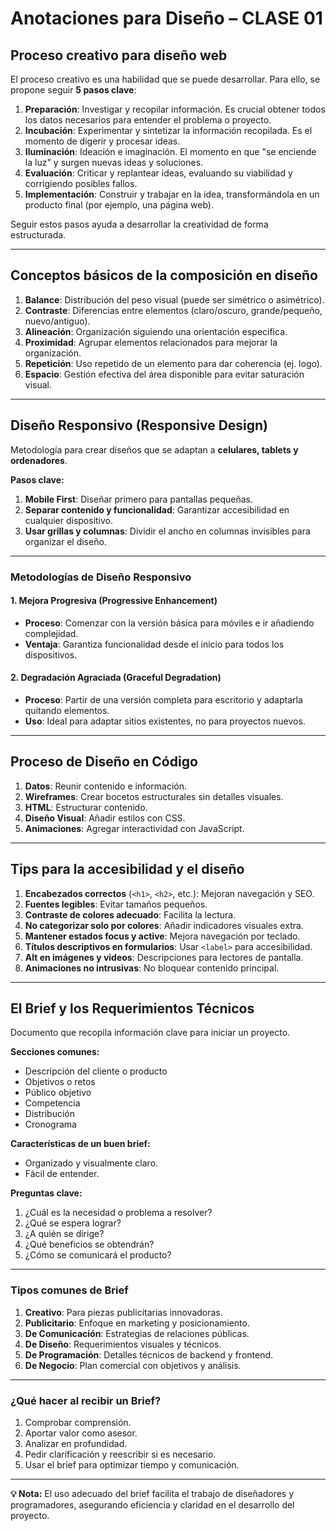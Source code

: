 # Anotaciones para Diseño – CLASE 01

## Proceso creativo para diseño web

El proceso creativo es una habilidad que se puede desarrollar. Para ello, se propone seguir **5 pasos clave**:

1. **Preparación**: Investigar y recopilar información. Es crucial obtener todos los datos necesarios para entender el problema o proyecto.
2. **Incubación**: Experimentar y sintetizar la información recopilada. Es el momento de digerir y procesar ideas.
3. **Iluminación**: Ideación e imaginación. El momento en que "se enciende la luz" y surgen nuevas ideas y soluciones.
4. **Evaluación**: Criticar y replantear ideas, evaluando su viabilidad y corrigiendo posibles fallos.
5. **Implementación**: Construir y trabajar en la idea, transformándola en un producto final (por ejemplo, una página web).

Seguir estos pasos ayuda a desarrollar la creatividad de forma estructurada.

---

## Conceptos básicos de la composición en diseño

1. **Balance**: Distribución del peso visual (puede ser simétrico o asimétrico).
2. **Contraste**: Diferencias entre elementos (claro/oscuro, grande/pequeño, nuevo/antiguo).
3. **Alineación**: Organización siguiendo una orientación específica.
4. **Proximidad**: Agrupar elementos relacionados para mejorar la organización.
5. **Repetición**: Uso repetido de un elemento para dar coherencia (ej. logo).
6. **Espacio**: Gestión efectiva del área disponible para evitar saturación visual.

---

## Diseño Responsivo (Responsive Design)

Metodología para crear diseños que se adaptan a **celulares, tablets y ordenadores**.

**Pasos clave:**

1. **Mobile First**: Diseñar primero para pantallas pequeñas.
2. **Separar contenido y funcionalidad**: Garantizar accesibilidad en cualquier dispositivo.
3. **Usar grillas y columnas**: Dividir el ancho en columnas invisibles para organizar el diseño.

---

### Metodologías de Diseño Responsivo

#### 1. Mejora Progresiva (Progressive Enhancement)

- **Proceso**: Comenzar con la versión básica para móviles e ir añadiendo complejidad.
- **Ventaja**: Garantiza funcionalidad desde el inicio para todos los dispositivos.

#### 2. Degradación Agraciada (Graceful Degradation)

- **Proceso**: Partir de una versión completa para escritorio y adaptarla quitando elementos.
- **Uso**: Ideal para adaptar sitios existentes, no para proyectos nuevos.

---

## Proceso de Diseño en Código

1. **Datos**: Reunir contenido e información.
2. **Wireframes**: Crear bocetos estructurales sin detalles visuales.
3. **HTML**: Estructurar contenido.
4. **Diseño Visual**: Añadir estilos con CSS.
5. **Animaciones**: Agregar interactividad con JavaScript.

---

## Tips para la accesibilidad y el diseño

1. **Encabezados correctos** (`<h1>`, `<h2>`, etc.): Mejoran navegación y SEO.
2. **Fuentes legibles**: Evitar tamaños pequeños.
3. **Contraste de colores adecuado**: Facilita la lectura.
4. **No categorizar solo por colores**: Añadir indicadores visuales extra.
5. **Mantener estados focus y active**: Mejora navegación por teclado.
6. **Títulos descriptivos en formularios**: Usar `<label>` para accesibilidad.
7. **Alt en imágenes y videos**: Descripciones para lectores de pantalla.
8. **Animaciones no intrusivas**: No bloquear contenido principal.

---

## El Brief y los Requerimientos Técnicos

Documento que recopila información clave para iniciar un proyecto.

**Secciones comunes:**

- Descripción del cliente o producto
- Objetivos o retos
- Público objetivo
- Competencia
- Distribución
- Cronograma

**Características de un buen brief:**

- Organizado y visualmente claro.
- Fácil de entender.

**Preguntas clave:**

1. ¿Cuál es la necesidad o problema a resolver?
2. ¿Qué se espera lograr?
3. ¿A quién se dirige?
4. ¿Qué beneficios se obtendrán?
5. ¿Cómo se comunicará el producto?

---

### Tipos comunes de Brief

1. **Creativo**: Para piezas publicitarias innovadoras.
2. **Publicitario**: Enfoque en marketing y posicionamiento.
3. **De Comunicación**: Estrategias de relaciones públicas.
4. **De Diseño**: Requerimientos visuales y técnicos.
5. **De Programación**: Detalles técnicos de backend y frontend.
6. **De Negocio**: Plan comercial con objetivos y análisis.

---

### ¿Qué hacer al recibir un Brief?

1. Comprobar comprensión.
2. Aportar valor como asesor.
3. Analizar en profundidad.
4. Pedir clarificación y reescribir si es necesario.
5. Usar el brief para optimizar tiempo y comunicación.

---

**💡 Nota:** El uso adecuado del brief facilita el trabajo de diseñadores y programadores, asegurando eficiencia y claridad en el desarrollo del proyecto.
